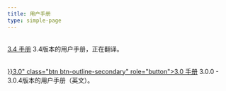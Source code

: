 ```yaml
---
title: 用户手册
type: simple-page
---
```


<p>
<br />
<a href="latest" class="btn btn-primary" role="button">3.4 手册</a> 3.4版本的用户手册，正在翻译。
</p>
<!-- <a href="3.1" class="btn btn-light" role="button">3.1 Manual</a>User manual for 3.1. -->
<p>
<br />
<a href="{{< relref path="docs" lang="en">}}3.0" class="btn btn-outline-secondary" role="button">3.0 手册</a> 3.0.0 - 3.0.4版本的用户手册（英文）。
</p>
<!-- User manual for 2.1.6 - 2.1.9 releases. -->

<br />
